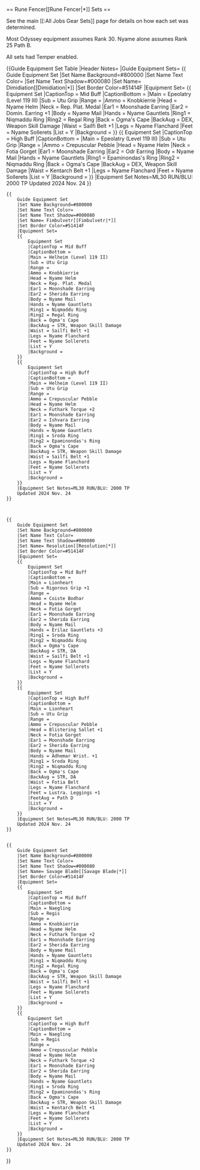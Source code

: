 == Rune Fencer[[Rune Fencer|*]] Sets ==

See the main [[:All Jobs Gear Sets]] page for details on how each set was determined.

Most Odyssey equipment assumes Rank 30. Nyame alone assumes Rank 25 Path B.

All sets had Temper enabled.

{{Guide Equipment Set Table
    |Header Notes=
    |Guide Equipment Sets=
    {{
        Guide Equipment Set
        |Set Name Background=#800000
        |Set Name Text Color=
        |Set Name Text Shadow=#000080
        |Set Name= Dimidiation[[Dimidiation|*]]
        |Set Border Color=#51414F
        |Equipment Set=
        {{
            Equipment Set
            |CaptionTop = Mid Buff
            |CaptionBottom =
            |Main = Epeolatry (Level 119 III)
            |Sub = Utu Grip
            |Range =
            |Ammo = Knobkierrie
            |Head = Nyame Helm
            |Neck = Rep. Plat. Medal
            |Ear1 = Moonshade Earring
            |Ear2 = Domin. Earring +1
            |Body = Nyame Mail
            |Hands = Nyame Gauntlets
            |Ring1 = Niqmaddu Ring
            |Ring2 = Regal Ring
            |Back = Ogma's Cape
            |BackAug = DEX, Weapon Skill Damage
            |Waist = Sailfi Belt +1
            |Legs = Nyame Flanchard
            |Feet = Nyame Sollerets
            |List = Y
            |Background =
        }}
        {{
            Equipment Set
            |CaptionTop = High Buff
            |CaptionBottom =
            |Main = Epeolatry (Level 119 III)
            |Sub = Utu Grip
            |Range =
            |Ammo = Crepuscular Pebble
            |Head = Nyame Helm
            |Neck = Fotia Gorget
            |Ear1 = Moonshade Earring
            |Ear2 = Odr Earring
            |Body = Nyame Mail
            |Hands = Nyame Gauntlets
            |Ring1 = Epaminondas's Ring
            |Ring2 = Niqmaddu Ring
            |Back = Ogma's Cape
            |BackAug = DEX, Weapon Skill Damage
            |Waist = Kentarch Belt +1
            |Legs = Nyame Flanchard
            |Feet = Nyame Sollerets
            |List = Y
            |Background =
        }}
        |Equipment Set Notes=ML30 RUN/BLU: 2000 TP
        Updated 2024 Nov. 24
    }}


    {{
        Guide Equipment Set
        |Set Name Background=#800000
        |Set Name Text Color=
        |Set Name Text Shadow=#000080
        |Set Name= Fimbulvetr[[Fimbulvetr|*]]
        |Set Border Color=#51414F
        |Equipment Set=
        {{
            Equipment Set
            |CaptionTop = Mid Buff
            |CaptionBottom =
            |Main = Helheim (Level 119 II)
            |Sub = Utu Grip
            |Range =
            |Ammo = Knobkierrie
            |Head = Nyame Helm
            |Neck = Rep. Plat. Medal
            |Ear1 = Moonshade Earring
            |Ear2 = Sherida Earring
            |Body = Nyame Mail
            |Hands = Nyame Gauntlets
            |Ring1 = Niqmaddu Ring
            |Ring2 = Regal Ring
            |Back = Ogma's Cape
            |BackAug = STR, Weapon Skill Damage
            |Waist = Sailfi Belt +1
            |Legs = Nyame Flanchard
            |Feet = Nyame Sollerets
            |List = Y
            |Background =
        }}
        {{
            Equipment Set
            |CaptionTop = High Buff
            |CaptionBottom =
            |Main = Helheim (Level 119 II)
            |Sub = Utu Grip
            |Range =
            |Ammo = Crepuscular Pebble
            |Head = Nyame Helm
            |Neck = Futhark Torque +2
            |Ear1 = Moonshade Earring
            |Ear2 = Ishvara Earring
            |Body = Nyame Mail
            |Hands = Nyame Gauntlets
            |Ring1 = Sroda Ring
            |Ring2 = Epaminondas's Ring
            |Back = Ogma's Cape
            |BackAug = STR, Weapon Skill Damage
            |Waist = Sailfi Belt +1
            |Legs = Nyame Flanchard
            |Feet = Nyame Sollerets
            |List = Y
            |Background =
        }}
        |Equipment Set Notes=ML30 RUN/BLU: 2000 TP
        Updated 2024 Nov. 24
    }}


    
    {{
        Guide Equipment Set
        |Set Name Background=#800000
        |Set Name Text Color=
        |Set Name Text Shadow=#000080
        |Set Name= Resolution[[Resolution|*]]
        |Set Border Color=#51414F
        |Equipment Set=
        {{
            Equipment Set
            |CaptionTop = Mid Buff
            |CaptionBottom =
            |Main = Lionheart
            |Sub = Rigorous Grip +1
            |Range =
            |Ammo = Coiste Bodhar
            |Head = Nyame Helm
            |Neck = Fotia Gorget
            |Ear1 = Moonshade Earring
            |Ear2 = Sherida Earring
            |Body = Nyame Mail
            |Hands = Erilaz Gauntlets +3
            |Ring1 = Sroda Ring
            |Ring2 = Niqmaddu Ring
            |Back = Ogma's Cape
            |BackAug = STR, DA
            |Waist = Sailfi Belt +1
            |Legs = Nyame Flanchard
            |Feet = Nyame Sollerets
            |List = Y
            |Background =
        }}
        {{
            Equipment Set
            |CaptionTop = High Buff
            |CaptionBottom =
            |Main = Lionheart
            |Sub = Utu Grip
            |Range =
            |Ammo = Crepuscular Pebble
            |Head = Blistering Sallet +1
            |Neck = Fotia Gorget
            |Ear1 = Moonshade Earring
            |Ear2 = Sherida Earring
            |Body = Nyame Mail
            |Hands = Adhemar Wrist. +1
            |Ring1 = Sroda Ring
            |Ring2 = Niqmaddu Ring
            |Back = Ogma's Cape
            |BackAug = STR, DA
            |Waist = Fotia Belt
            |Legs = Nyame Flanchard
            |Feet = Lustra. Leggings +1
            |FeetAug = Path D
            |List = Y
            |Background =
        }}
        |Equipment Set Notes=ML30 RUN/BLU: 2000 TP
        Updated 2024 Nov. 24
    }}


    {{
        Guide Equipment Set
        |Set Name Background=#800000
        |Set Name Text Color=
        |Set Name Text Shadow=#000080
        |Set Name= Savage Blade[[Savage Blade|*]]
        |Set Border Color=#51414F
        |Equipment Set=
        {{
            Equipment Set
            |CaptionTop = Mid Buff
            |CaptionBottom =
            |Main = Naegling
            |Sub = Regis
            |Range =
            |Ammo = Knobkierrie
            |Head = Nyame Helm
            |Neck = Futhark Torque +2
            |Ear1 = Moonshade Earring
            |Ear2 = Sherida Earring
            |Body = Nyame Mail
            |Hands = Nyame Gauntlets
            |Ring1 = Niqmaddu Ring
            |Ring2 = Regal Ring
            |Back = Ogma's Cape
            |BackAug = STR, Weapon Skill Damage
            |Waist = Sailfi Belt +1
            |Legs = Nyame Flanchard
            |Feet = Nyame Sollerets
            |List = Y
            |Background =
        }}
        {{
            Equipment Set
            |CaptionTop = High Buff
            |CaptionBottom =
            |Main = Naegling
            |Sub = Regis
            |Range =
            |Ammo = Crepuscular Pebble
            |Head = Nyame Helm
            |Neck = Futhark Torque +2
            |Ear1 = Moonshade Earring
            |Ear2 = Sherida Earring
            |Body = Nyame Mail
            |Hands = Nyame Gauntlets
            |Ring1 = Sroda Ring
            |Ring2 = Epaminondas's Ring
            |Back = Ogma's Cape
            |BackAug = STR, Weapon Skill Damage
            |Waist = Kentarch Belt +1
            |Legs = Nyame Flanchard
            |Feet = Nyame Sollerets
            |List = Y
            |Background =
        }}
        |Equipment Set Notes=ML30 RUN/BLU: 2000 TP
        Updated 2024 Nov. 24
    }}



}}